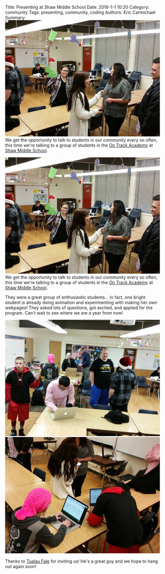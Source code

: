 Title: Presenting at Shaw Middle School
Date: 2016-1-1 10:20
Category: community
Tags: presenting, community, coding
Authors: Eric Carmichael
Summary: ![On Track Academy](/images/events/ontrack_academy_2.jpg) We get the opportunity to talk to students in our community every so often, this time we're talking to a group of students in the [On Track Academy](http://www.spokaneschools.org/ontrack) at [Shaw Middle School](http://www.spokaneschools.org/Domain/1179).


![On Track Academy](/images/events/ontrack_academy_2.jpg) We get the opportunity to talk to students in our community every so often, this time we're talking to a group of students
in the [On Track Academy](http://www.spokaneschools.org/ontrack) at [Shaw Middle School](http://www.spokaneschools.org/Domain/1179).

They were a great group of enthusiastic students... in fact, one bright student is already doing animation and experimenting 
with making her own webpages! They asked lots of questions, got excited, and applied for the program. Can't wait to see
where we are a year from now!

![On Track Academy](/images/events/ontrack_academy_1.jpg)
![On Track Academy](/images/events/ontrack_academy_3.jpg)


Thanks to [Tualau Fale](https://www.linkedin.com/in/williamtualaufale) for inviting us! He's a great guy and we hope to
hang out again soon!
